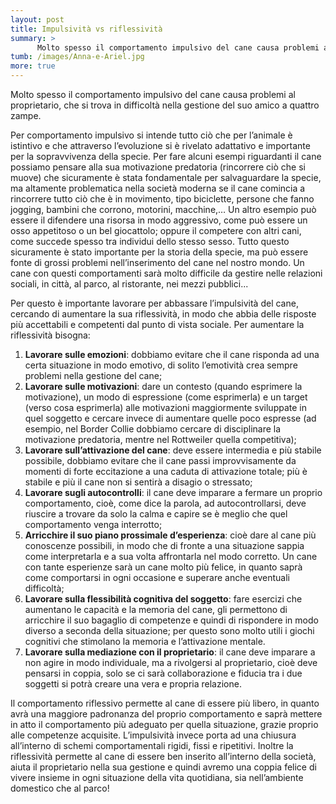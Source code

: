 ```yaml
---
layout: post
title: Impulsività vs riflessività
summary: >
      Molto spesso il comportamento impulsivo del cane causa problemi al   proprietario, che si trova in difficoltà nella gestione del suo amico a quattro zampe. Il comportamento riflessivo permette al cane di essere più libero, in quanto avrà una maggiore padronanza del proprio comportamento.
tumb: /images/Anna-e-Ariel.jpg
more: true
---
```

Molto spesso il comportamento impulsivo del cane causa problemi al proprietario, che si trova in difficoltà nella gestione del suo amico a quattro zampe.

Per comportamento impulsivo si intende tutto ciò che per l’animale è istintivo e che attraverso l’evoluzione si è rivelato adattativo e importante per la sopravvivenza della specie. Per fare alcuni esempi riguardanti il cane possiamo pensare alla sua motivazione predatoria (rincorrere ciò che si muove) che sicuramente è stata fondamentale per salvaguardare la specie, ma altamente problematica nella società moderna se il cane comincia a rincorrere tutto ciò che è in movimento, tipo biciclette, persone che fanno jogging, bambini che corrono, motorini, macchine,… Un altro esempio può essere il difendere una risorsa in modo aggressivo, come può essere un osso appetitoso o un bel giocattolo; oppure il competere con altri cani, come succede spesso tra individui dello stesso sesso. Tutto questo sicuramente è stato importante per la storia della specie, ma può essere fonte di grossi problemi nell’inserimento del cane nel nostro mondo. Un cane con questi comportamenti sarà molto difficile da gestire nelle relazioni sociali, in città, al parco, al ristorante, nei mezzi pubblici...

Per questo è importante lavorare per abbassare l’impulsività del cane, cercando di aumentare la sua riflessività, in modo che abbia delle risposte più accettabili e competenti dal punto di vista sociale.
Per aumentare la riflessività bisogna:

1. **Lavorare sulle emozioni**: dobbiamo evitare che il cane risponda ad una certa situazione in modo emotivo, di solito l’emotività crea sempre problemi nella gestione del cane;
2. **Lavorare sulle motivazioni**: dare un contesto (quando esprimere la motivazione), un modo di espressione (come esprimerla) e un target (verso cosa esprimerla) alle motivazioni maggiormente sviluppate in quel soggetto e cercare invece di aumentare quelle poco espresse (ad esempio, nel Border Collie dobbiamo cercare di disciplinare la motivazione predatoria, mentre nel Rottweiler quella competitiva);
3. **Lavorare sull’attivazione del cane**: deve essere intermedia e più stabile possibile, dobbiamo evitare che il cane passi improvvisamente da momenti di forte eccitazione a una caduta di attivazione totale; più è stabile e più il cane non si sentirà a disagio o stressato;
4. **Lavorare sugli autocontrolli**: il cane deve imparare a fermare un proprio comportamento, cioè, come dice la parola, ad autocontrollarsi, deve riuscire a trovare da solo la calma e capire se è meglio che quel comportamento venga interrotto;
5. **Arricchire il suo piano prossimale d’esperienza**: cioè dare al cane più conoscenze possibili, in modo che di fronte a una situazione sappia come interpretarla e a sua volta affrontarla nel modo corretto. Un cane con tante esperienze sarà un cane molto più felice, in quanto saprà come comportarsi in ogni occasione e superare anche eventuali difficoltà;
6. **Lavorare sulla flessibilità cognitiva del soggetto**: fare esercizi che aumentano le capacità e la memoria del cane, gli permettono di arricchire il suo bagaglio di competenze e quindi di rispondere in modo diverso a seconda della situazione; per questo sono molto utili i giochi cognitivi che stimolano la memoria e l’attivazione mentale.
7. **Lavorare sulla mediazione con il proprietario**: il cane deve imparare a non agire in modo individuale, ma a rivolgersi al proprietario, cioè deve pensarsi in coppia, solo se ci sarà collaborazione e fiducia tra i due soggetti si potrà creare una vera e propria relazione.

 Il comportamento riflessivo permette al cane di essere più libero, in quanto avrà una maggiore padronanza del proprio comportamento e saprà mettere in atto il comportamento più adeguato per quella situazione, grazie proprio alle competenze acquisite. L’impulsività invece porta ad una chiusura all’interno di schemi comportamentali rigidi, fissi e ripetitivi. Inoltre la riflessività permette al cane di essere ben inserito all’interno della società, aiuta il proprietario nella sua gestione e quindi avremo una coppia felice di vivere insieme in ogni situazione della vita quotidiana, sia nell’ambiente domestico che al parco!
